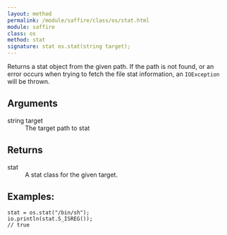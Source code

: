 ```yaml
---
layout: method
permalink: /module/saffire/class/os/stat.html
module: saffire
class: os
method: stat
signature: stat os.stat(string target);
---
```


Returns a stat object from the given path. If the path is not found, or an error occurs when trying to fetch the file 
stat information, an `IOException` will be thrown.


## Arguments
<dl>
    <dt>string target</dt>
    <dd>The target path to stat</dd>
</dl>


## Returns
<dl>
    <dt>stat</dt>
    <dd>A stat class for the given target.</dd>
</dl>
 
 
  
## Examples:
    stat = os.stat("/bin/sh");
    io.println(stat.S_ISREG());
    // true
